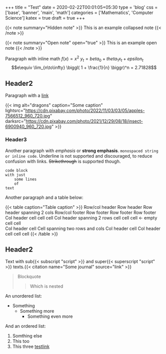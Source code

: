 +++
title = "Test"
date = 2020-02-22T00:01:05+05:30
type = 'blog'
css = ['base', 'banner', 'main', 'math']
categories = ['Mathematics', 'Computer Science']
katex = true
draft = true
+++

{{< note summary="Hidden note" >}}
This is an example collapsed note
{{< /note >}}

{{< note summary="Open note" open="true" >}}
This is an example open note
{{< /note >}}

Paragraph with inline math $f(x) = x^{2}$ $y_t = beta_0 + theta_1 x_t + epsilon_t$
$$e\equiv \lim_{n\to\infty} \biggl( 1 + \frac{1}{n} \biggr)^n = 2.71828$$

## Header2
Paragraph with a [link](linkaddress)

{{< img alt="dragons" caption="Some caption" lightsrc="https://cdn.pixabay.com/photo/2022/11/03/03/05/apples-7566512_960_720.jpg" darksrc="https://cdn.pixabay.com/photo/2021/12/29/08/18/insect-6900940_960_720.jpg" >}}

### Header3
Another paragraph with *emphasis* or **strong emphasis**. ```monospaced string or inline code```. Underline is not supported and discouraged, to reduce confusion with links. ~~Strikethrough~~ is supported though.

```
code block
with just
    some lines
    of
text
```

Another paragraph and a table below:

{{< table caption="Table caption" >}}
    <thead>
        <tr>
            <th>Row/col header</th>
        	<th>Row header</th>
        	<th colspan="2">Row header spanning 2 cols</th>
        </tr>
    </thead>
    <tfoot>
        <tr>
            <th>Row/col footer</th>
        	<th>Row footer</th>
        	<th>Row footer</th>
        	<th>Row footer</th>
        </tr>
        </tfoot>
    <tbody>
        <tr>
            <th>Col header</th>
        	<td>cell</td>
        	<td>cell</td>
        	<td>cell</td>
        </tr>
        <tr>
            <th rowspan="2">Col header spanning 2 rows</th>
        	<td>cell</td>
        	<td>cell</td>
        	<td>cell</td>
        </tr> 
        <tr>
        	<td></td>
            <td> &lt;- empty cell</td>
        	<td>cell</td>
        </tr>  
        <tr>
            <th>Col header</th>
        	<td>cell</td>
            <td rowspan="2" colspan="2">Cell spanning two rows and cols</td>
        </tr>
        <tr>
            <th>Col header</th>
        	<td>cell</td>
        </tr>
        <tr>
            <th>Col header</th>
        	<td>cell</td>
        	<td>cell</td>
        	<td>cell</td>
        </tr>
    </tbody>
{{< /table >}}

## Header2

Text with sub{{< subscript "script" >}} and super{{< superscript "script" >}} texts.{{< citation name="Some journal" source="link" >}}

> Blockquote
> > Which is nested

An unordered list:

* Something
    * Something more
        * Something even more

And an ordered list:

1. Somthing else
2. This too
3. This three [testlink](/)
